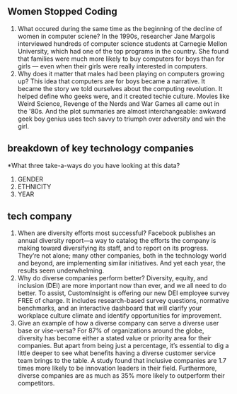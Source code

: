 <!-- from online -->
## Women Stopped Coding
1. What occured during the same time as the beginning of the decline of women in computer sciene?
In the 1990s, researcher Jane Margolis interviewed hundreds of computer science students at Carnegie Mellon University, which had one of the top programs in the country. She found that families were much more likely to buy computers for boys than for girls — even when their girls were really interested in computers.
2. Why does it matter that males had been playing on computers growing up?
This idea that computers are for boys became a narrative. It became the story we told ourselves about the computing revolution. It helped define who geeks were, and it created techie culture.
Movies like Weird Science, Revenge of the Nerds and War Games all came out in the '80s. And the plot summaries are almost interchangeable: awkward geek boy genius uses tech savvy to triumph over adversity and win the girl.

## breakdown of key technology companies

*What three take-a-ways do you have looking at this data?
1. GENDER 
2. ETHNICITY
3. YEAR

## tech company

1. When are diversity efforts most successful?
Facebook publishes an annual diversity report—a way to catalog the efforts the company is making toward diversifying its staff, and to report on its progress. They’re not alone; many other companies, both in the technology world and beyond, are implementing similar initiatives. And yet each year, the results seem underwhelming.
2. Why do diverse companies perform better?
Diversity, equity, and inclusion (DEI) are more important now than ever, and we all need to do better. To assist, CustomInsight is offering our new DEI employee survey FREE of charge. It includes research-based survey questions, normative benchmarks, and an interactive dashboard that will clarify your workplace culture climate and identify opportunities for improvement.
3. Give an example of how a diverse company can serve a diverse user base or vise-versa?
For 87% of organizations around the globe, diversity has become either a stated value or priority area for their companies. 
But apart from being just a percentage, it’s essential to dig a little deeper to see what benefits having a diverse customer service team brings to the table. A study found that inclusive companies are 1.7 times more likely to be innovation leaders in their field. Furthermore, diverse companies are as much as 35% more likely to outperform their competitors.
